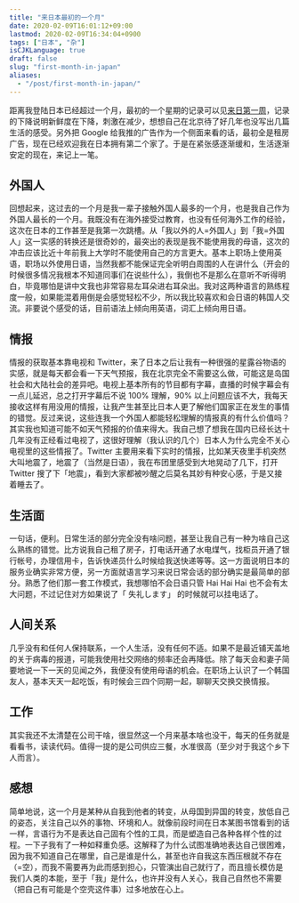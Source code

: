 ```yaml
---
title: "来日本最初的一个月"
date: 2020-02-09T16:01:12+09:00
lastmod: 2020-02-09T16:34:04+0900
tags: ["日本", "杂"]
isCJKLanguage: true
draft: false
slug: "first-month-in-japan"
aliases:
  - "/post/first-month-in-japan/"
---
```


距离我登陆日本已经超过一个月，最初的一个星期的记录可以见[来日第一周](https://wiki.gimo.me/japan/first_week)，记录的下降说明新鲜度在下降，刺激在减少，想想自己在北京待了好几年也没写出几篇生活的感受。另外把 Google 给我推的广告作为一个侧面来看的话，最初全是租房广告，现在已经欢迎我在日本拥有第二个家了。于是在紧张感逐渐缓和，生活逐渐安定的现在，来记上一笔。

<!--more-->

## 外国人

回想起来，这过去的一个月是我一辈子接触外国人最多的一个月，也是我自己作为外国人最长的一个月。我既没有在海外接受过教育，也没有任何海外工作的经验，这次在日本的工作甚至是我第一次跳槽。从「我以外的人=外国人」到「我=外国人」这一实感的转换还是很奇妙的，最突出的表现是我不能使用我的母语，这次的冲击应该比近十年前我上大学时不能使用自己的方言更大。基本上职场上使用英语，职场以外使用日语，当然我都不能保证完全听明白周围的人在讲什么（开会的时候很多情况我根本不知道同事们在说些什么），我倒也不是那么在意听不听得明白，毕竟哪怕是讲中文我也非常容易左耳朵进右耳朵出。我对这两种语言的熟练程度一般，如果能混着用倒是会感觉轻松不少，所以我比较喜欢和会日语的韩国人交流。非要说个感受的话，目前语法上倾向用英语，词汇上倾向用日语。

## 情报

情报的获取基本靠电视和 Twitter，来了日本之后让我有一种很强的星露谷物语的实感，就是每天都会看一下天气预报，我在北京完全不需要这么做，可能这是岛国社会和大陆社会的差异吧。电视上基本所有的节目都有字幕，直播的时候字幕会有一点儿延迟，总之打开字幕后不说 100% 理解，90% 以上问题应该不大，我每天接收这样有用没用的情报，让我产生甚至比日本人更了解他们国家正在发生的事情的错觉。反过来说，这些连我一个外国人都能轻松理解的情报真的有什么价值吗？其实我也知道可能不如天气预报的价值来得大。我自己想了想我在国内已经长达十几年没有正经看过电视了，这很好理解（我认识的几个）日本人为什么完全不关心电视里的这些情报了。Twitter 主要用来看下实时的情报，比如某天夜里手机突然大叫地震了，地震了（当然是日语），我在布团里感受到大地晃动了几下，打开 Twitter 搜了下「地震」，看到大家都被吵醒之后莫名其妙有种安心感，于是又接着睡去了。

## 生活面

一句话，便利。日常生活的部分完全没有啥问题，甚至让我自己有一种为啥自己这么熟练的错觉。比方说我自己租了房子，打电话开通了水电煤气，找柜员开通了银行帐号，办理信用卡，告诉快递员什么时候给我送快递等等。这一方面说明日本的服务业确实非常方便，另一方面就语言学习来说日常会话的部分确实是最简单的部分。熟悉了他们那一套工作模式，我想哪怕不会日语只管 Hai Hai Hai 也不会有太大问题，不过记住对方如果说了「 失礼します」 的时候就可以挂电话了。

## 人间关系

几乎没有和任何人保持联系，一个人生活，没有任何不适。如果不是最近铺天盖地的关于病毒的报道，可能我使用社交网络的频率还会再降低。除了每天会和妻子简要地说一下一天的见闻之外，我便没有使用母语的机会。在职场上认识了一个韩国友人，基本天天一起吃饭，有时候会三四个同期一起，聊聊天交换交换情报。

## 工作

其实我还不太清楚在公司干啥，很显然这一个月来基本啥也没干，每天的任务就是看看书，读读代码。值得一提的是公司供应三餐，水准很高（至少对于我这个乡下人而言）。

## 感想

简单地说，这一个月是某种从自我到他者的转变，从母国到异国的转变，放低自己的姿态，关注自己以外的事物、环境和人。就像前段时间在日本某图书馆看到的话一样，言语行为不是表达自己固有个性的工具，而是塑造自己各种各样个性的过程。一下子我有了一种如释重负感。这解释了为什么试图准确地表达自己很困难，因为我不知道自己在哪里，自己是谁是什么，甚至也许自我这东西压根就不存在（=空），而我不需要再为此而感到担心，只管演出自己就行了，而且擅长模仿是我们人类的本能，至于「我」是什么，也许并没有人关心，我自己自然也不需要（把自己有可能是个空壳这件事）过多地放在心上。